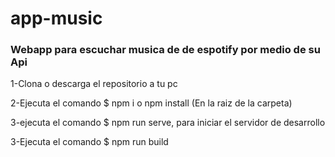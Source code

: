 # app-music
### Webapp para escuchar musica de de espotify por medio de su Api

1-Clona o descarga el repositorio a tu pc

2-Ejecuta el comando $ npm i o npm install (En la raiz de la carpeta)

3-ejecuta el comando $ npm run serve, para iniciar el servidor de desarrollo

3-Ejecuta el comando $ npm run build

